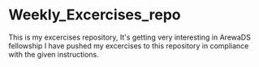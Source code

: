 # Weekly_Excercises_repo
This is my excercises repository, It's getting very interesting in ArewaDS fellowship
I have pushed my excercises to this repository in compliance with the given instructions.
